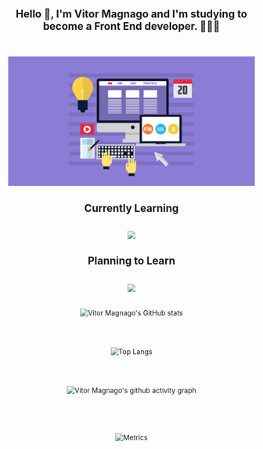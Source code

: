 <div align="center">

<br>

## Hello 👋, I'm Vitor Magnago and I'm studying to become a Front End developer. 👨🏻‍💻

<br>

![](/images/FRONT.png)

## Currently Learning

<br>
<img src="https://skillicons.dev/icons?i=html,css,js,figma,git," />

<br>

## Planning to Learn

<br>
<img src="https://skillicons.dev/icons?i=sass,ts,tailwind,bootstrap,styledcomponents,react,nextjs,jest,nodejs,flutter" />

<br>
<br>

![Vitor Magnago's GitHub stats](https://github-readme-stats-git-masterrstaa-rickstaa.vercel.app/api?username=VitorMagnago&count_private=true&show_icons=true&theme=gruvbox)

<br>
<br>

![Top Langs](https://github-readme-stats-git-masterrstaa-rickstaa.vercel.app/api/top-langs/?username=VitorMagnago&theme=gruvbox)

<br>
<br>

![Vitor Magnago's github activity graph](https://github-readme-activity-graph.cyclic.app/graph?username=VitorMagnago&theme=merko&bg_color=282828&title_color=d4a32d&color=d4a32d&line=75a56f&point=ab5e1e)

<br>
<br>
<br>

![Metrics](https://metrics.lecoq.io/VitorMagnago?template=classic&base.activity=0&base.community=0&base.repositories=0&base.metadata=0&isocalendar=1&base=header%2C%20activity%2C%20community%2C%20repositories%2C%20metadata&base.indepth=false&base.hireable=false&base.skip=false&isocalendar=false&isocalendar.duration=half-year&config.timezone=America%2FSao_Paulo&config.display=large)


</div>
